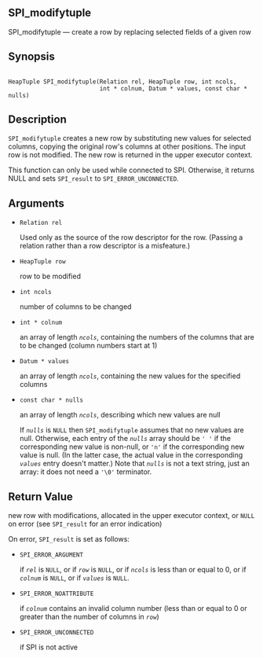 ## SPI\_modifytuple

SPI\_modifytuple — create a row by replacing selected fields of a given row

## Synopsis

```

HeapTuple SPI_modifytuple(Relation rel, HeapTuple row, int ncols,
                          int * colnum, Datum * values, const char * nulls)
```

## Description

`SPI_modifytuple` creates a new row by substituting new values for selected columns, copying the original row's columns at other positions. The input row is not modified. The new row is returned in the upper executor context.

This function can only be used while connected to SPI. Otherwise, it returns NULL and sets `SPI_result` to `SPI_ERROR_UNCONNECTED`.

## Arguments

* `Relation rel`

    Used only as the source of the row descriptor for the row. (Passing a relation rather than a row descriptor is a misfeature.)

* `HeapTuple row`

    row to be modified

* `int ncols`

    number of columns to be changed

* `int * colnum`

    an array of length *`ncols`*, containing the numbers of the columns that are to be changed (column numbers start at 1)

* `Datum * values`

    an array of length *`ncols`*, containing the new values for the specified columns

* `const char * nulls`

    an array of length *`ncols`*, describing which new values are null

    If *`nulls`* is `NULL` then `SPI_modifytuple` assumes that no new values are null. Otherwise, each entry of the *`nulls`* array should be `' '` if the corresponding new value is non-null, or `'n'` if the corresponding new value is null. (In the latter case, the actual value in the corresponding *`values`* entry doesn't matter.) Note that *`nulls`* is not a text string, just an array: it does not need a `'\0'` terminator.

## Return Value

new row with modifications, allocated in the upper executor context, or `NULL` on error (see `SPI_result` for an error indication)

On error, `SPI_result` is set as follows:

* `SPI_ERROR_ARGUMENT`

    if *`rel`* is `NULL`, or if *`row`* is `NULL`, or if *`ncols`* is less than or equal to 0, or if *`colnum`* is `NULL`, or if *`values`* is `NULL`.

* `SPI_ERROR_NOATTRIBUTE`

    if *`colnum`* contains an invalid column number (less than or equal to 0 or greater than the number of columns in *`row`*)

* `SPI_ERROR_UNCONNECTED`

    if SPI is not active